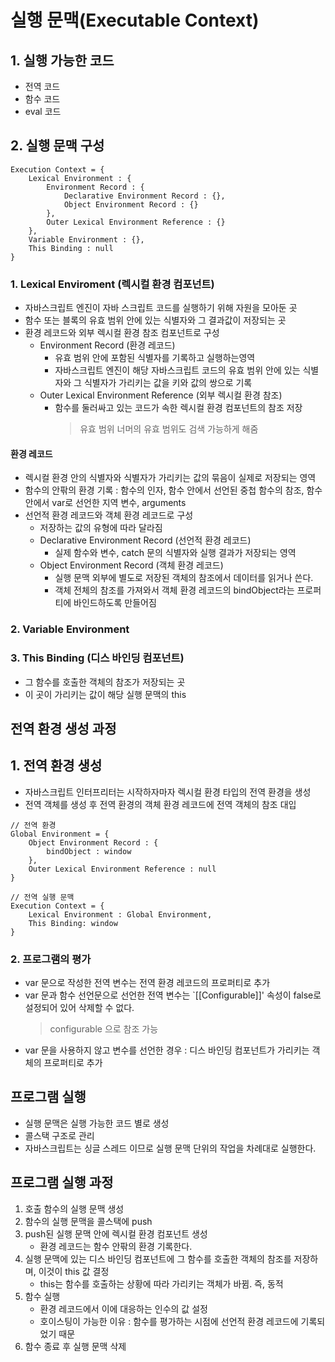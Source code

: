 # 실행 문맥(Executable Context)
## 1. 실행 가능한 코드
- 전역 코드
- 함수 코드
- eval 코드

## 2. 실행 문맥 구성
```
Execution Context = {
    Lexical Environment : {
        Environment Record : {
            Declarative Environment Record : {},
            Object Environment Record : {}
        },
        Outer Lexical Environment Reference : {}
    },
    Variable Environment : {},
    This Binding : null
}
```

### 1. Lexical Enviroment (렉시컬 환경 컴포넌트)
- 자바스크립트 엔진이 자바 스크립트 코드를 실행하기 위해 자원을 모아둔 곳
- 함수 또는 블록의 유효 범위 안에 있는 식별자와 그 결과값이 저장되는 곳
- 환경 레코드와 외부 렉시컬 환경 참조 컴포넌트로 구성
    + Environment Record (환경 레코드)
        * 유효 범위 안에 포함된 식별자를 기록하고 실행하는영역
        * 자바스크립트 엔진이 해당 자바스크립트 코드의 유효 범위 안에 있는 식별자와 그 식별자가 가리키는 값을 키와 값의 쌍으로 기록
    + Outer Lexical Environment Reference (외부 렉시컬 환경 참조)
        * 함수를 둘러싸고 있는 코드가 속한 렉시컬 환경 컴포넌트의 참조 저장
            > 유효 범위 너머의 유효 범위도 검색 가능하게 해줌

#### 환경 레코드
- 렉시컬 환경 안의 식별자와 식별자가 가리키는 값의 묶음이 실제로 저장되는 영역
- 함수의 안팎의 환경 기록 : 함수의 인자, 함수 안에서 선언된 중첩 함수의 참조, 함수 안에서 var로 선언한 지역 변수, arguments
- 선언적 환경 레코드와 객체 환경 레코드로 구성
    + 저장하는 값의 유형에 따라 달라짐
    + Declarative Environment Record (선언적 환경 레코드)
        * 실제 함수와 변수, catch 문의 식별자와 실행 결과가 저장되는 영역
    + Object Environment Record (객체 환경 레코드)
        * 실행 문맥 외부에 별도로 저장된 객체의 참조에서 데이터를 읽거나 쓴다.
        * 객체 전체의 참조를 가져와서 객체 환경 레코드의 bindObject라는 프로퍼티에 바인드하도록 만들어짐

### 2. Variable Environment

### 3. This Binding (디스 바인딩 컴포넌트)
- 그 함수를 호출한 객체의 참조가 저장되는 곳
- 이 곳이 가리키는 값이 해당 실행 문맥의 this 

## 전역 환경 생성 과정
## 1. 전역 환경 생성
- 자바스크립트 인터프리터는 시작하자마자 렉시컬 환경 타입의 전역 환경을 생성
- 전역 객체를 생성 후 전역 환경의 객체 환경 레코드에 전역 객체의 참조 대입

```
// 전역 환경
Global Environment = {
    Object Environment Record : {
        bindObject : window
    },
    Outer Lexical Environment Reference : null
}

// 전역 실행 문맥
Execution Context = {
    Lexical Environment : Global Environment,
    This Binding: window
}
```

### 2. 프로그램의 평가
- var 문으로 작성한 전역 변수는 전역 환경 레코드의 프로퍼티로 추가
- var 문과 함수 선언문으로 선언한 전역 변수는 `[[Configurable]]' 속성이 false로 설정되어 있어 삭제할 수 없다.
    > configurable 으로 참조 가능
- var 문을 사용하지 않고 변수를 선언한 경우 : 디스 바인딩 컴포넌트가 가리키는 객체의 프로퍼티로 추가

## 프로그램 실행
- 실행 문맥은 실행 가능한 코드 별로 생성
- 콜스택 구조로 관리
- 자바스크립트는 싱글 스레드 이므로 실행 문맥 단위의 작업을 차례대로 실행한다.

## 프로그램 실행 과정
1. 호출 함수의 실행 문맥 생성
2. 함수의 실행 문맥을 콜스택에 push
3. push된 실행 문맥 안에 렉시컬 환경 컴포넌트 생성
    - 환경 레코드는 함수 안팎의 환경 기록한다.
4. 실행 문맥에 있는 디스 바인딩 컴포넌트에 그 함수를 호출한 객체의 참조를 저장하며, 이것이 this 값 결정
    - this는 함수를 호출하는 상황에 따라 가리키는 객체가 바뀜. 즉, 동적
5. 함수 실행
    - 환경 레코드에서 이에 대응하는 인수의 값 설정
    - 호이스팅이 가능한 이유 : 함수를 평가하는 시점에 선언적 환경 레코드에 기록되었기 때문
6. 함수 종료 후 실행 문맥 삭제

         